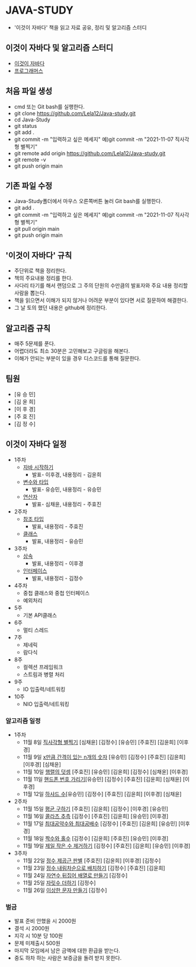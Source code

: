 # JAVA-STUDY
* '이것이 자바다' 책을 읽고 자료 공유, 정리 및 알고리즘 스터디
## 이것이 자바다 및 알고리즘 스터디
* [이것이 자바다](http://www.yes24.com/Product/Goods/15651484?OzSrank=2)
* [프로그래머스](https://programmers.co.kr/)
## 처음 파일 생성
* cmd 또는 Git bash를 실행한다.
* git clone https://github.com/Lela12/Java-study.git
* cd Java-Study
* git status
* git add . 
* git commit -m "입력하고 싶은 메세지" 예)git commit -m "2021-11-07 직사각형 별찍기"
* git remote add origin https://github.com/Lela12/Java-study.git
* git remote -v
* git push origin main
## 기존 파일 수정
* Java-Study폴더에서 마우스 오른쪽버튼 눌러 Git bash를 실행한다.
* git add .
* git commit -m "입력하고 싶은 메세지" 예)git commit -m "2021-11-07 직사각형 별찍기"
* git pull origin main
* git push origin main
## '이것이 자바다' 규칙
* 주단위로 책을 정리한다.
* 책의 주요내용 정리를 한다.
* 사다리 타기를 해서 랜덤으로 그 주의 단원의 수만큼의 발표자와 주요 내용 정리할 사람을 뽑는다.
* 책을 읽으면서 이해가 되지 않거나 어려운 부분이 있다면 서로 질문하여 해결한다.
* 그 날 토의 했던 내용은 github에 정리한다.
## 알고리즘 규칙
* 매주 5문제를 푼다.
* 어렵더라도 최소 30분은 고민해보고 구글링을 해본다.
* 이해가 안되는 부분이 있을 경우 디스코드를 통해 질문한다.
## 팀원
* [유 승 민] 
* [김 윤 희]
* [이 후 경]
* [주 효 진]
* [김 정 수]
## 이것이 자바다 일정 
* 1주차 
  * [자바 시작하기](./Java/Chapter1.md) 
    * 발표- 이후경, 내용정리 - 김윤희
  * [변수와 타입](./Java/Chapter2.md)
    * 발표- 유승민, 내용정리 - 유승민
  * [연산자](./Java/Chapter3.md)
    * 발표- 심채윤, 내용정리 - 주효진
* 2주차 
  * [참조 타입](./Java/Chapter5.pdf)
    * 발표, 내용정리 - 주효진
  * [클래스](./Java/Chapter6.md)
    * 발표, 내용정리 - 유승민
* 3주차        
  * [상속]()
    * 발표, 내용정리 - 이후경
  * [인터페이스]()
    * 발표, 내용정리 - 김정수
* 4주차
  * 중첩 클래스와 중첩 인터페이스
  * 예외처리
* 5주
  * 기본 API클래스
* 6주
  * 멀티 스레드
* 7주
  * 제네릭
  * 람다식
* 8주
  * 컬렉션 프레임워크
  * 스트림과 병렬 처리
* 9주
  * IO 입출력/네트워킹
* 10주
  * NIO 입출력/네트워킹
### 알고리즘 일정
* 1주차
  * 11월 8일 [직사각형 별찍기](https://programmers.co.kr/learn/courses/30/lessons/12969) [심채윤] [김정수] [유승민] [주효진] [김윤희] [이후경]
  * 11월 9일 [x만큼 간격이 있는 n개의 숫자](https://programmers.co.kr/learn/courses/30/lessons/12954) [유승민] [김정수] [주효진] [김윤희] [이후경] [심채윤]
  * 11월 10일 [행렬의 덧셈](https://programmers.co.kr/learn/courses/30/lessons/12950) [주효진] [유승민] [김윤희] [김정수] [심채윤] [이후경]
  * 11월 11일 [핸드폰 번호 가리기](https://programmers.co.kr/learn/courses/30/lessons/12948)[유승민] [김정수] [주효진] [김윤희] [심채윤] [이후경] 
  * 11월 12일 [하샤드 수](https://programmers.co.kr/learn/courses/30/lessons/12947)[유승민] [김정수] [주효진] [김윤희] [이후경] [심채윤]
* 2주차
  * 11월 15일 [평균 구하기](https://programmers.co.kr/learn/courses/30/lessons/12944) [주효진] [김윤희] [김정수] [이후경] [유승민]
  * 11월 16일 [콜라츠 추측](https://programmers.co.kr/learn/courses/30/lessons/12943) [김정수] [주효진] [김윤희] [유승민] [이후경] 
  * 11월 17일 [최대공약수와 최대공배수](https://programmers.co.kr/learn/courses/30/lessons/12940) [김정수] [주효진] [김윤희] [유승민] [이후경] 
  * 11월 18일 [짝수와 홀수](https://programmers.co.kr/learn/courses/30/lessons/12937) [김정수] [김윤희] [주효진] [유승민] [이후경] 
  * 11월 19일 [제일 작은 수 제거하기](https://programmers.co.kr/learn/courses/30/lessons/12935) [김정수] [주효진] [김윤희] [유승민] [이후경] 
* 3주차
  * 11월 22일 [정수 제곱근 판별](https://programmers.co.kr/learn/courses/30/lessons/12934) [주효진] [김윤희] [이후경] [김정수]
  * 11월 23일 [정수 내림차순으로 배치하기](https://programmers.co.kr/learn/courses/30/lessons/12933) [김정수] [주효진] [김윤희] 
  * 11월 24일 [자연수 뒤집어 배열로 만들기](https://programmers.co.kr/learn/courses/30/lessons/12932) [김정수]
  * 11월 25일 [자릿수 더하기](https://programmers.co.kr/learn/courses/30/lessons/12931) [김정수]
  * 11월 26일 [이상한 문자 만들기](https://programmers.co.kr/learn/courses/30/lessons/12930) [김정수] 
### 벌금
* 발표 준비 안했을 시 2000원
* 결석 시 2000원
* 지각 시 10분 당 100원
* 문제 미제출시 500원
* 마지막 모임에서 남은 금액에 대한 환급을 받는다.
* 중도 하차 하는 사람은 보증금을 돌려 받지 못한다.

